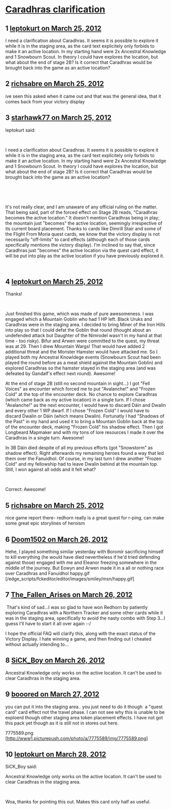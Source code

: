 # [Caradhras clarification](https://community.fantasyflightgames.com/topic/62311-caradhras-clarification/)

## 1 [leptokurt on March 25, 2012](https://community.fantasyflightgames.com/topic/62311-caradhras-clarification/?do=findComment&comment=609996)

I need a clarification about Caradhras. It seems it is possible to explore it while it is in the staging area, as the card text explicitely only forbids to make it an active location. In my starting hand were 2x Ancestral Knowledge and 1 Snowbourn Scout. In theory I could have explores the location, but what about the end of stage 2B? Is it correct that Caradhras would be brought back into the game as an active location?

## 2 [richsabre on March 25, 2012](https://community.fantasyflightgames.com/topic/62311-caradhras-clarification/?do=findComment&comment=610000)

ive seen this asked when it came out and that was the general idea, that it comes back from your victory display

## 3 [starhawk77 on March 25, 2012](https://community.fantasyflightgames.com/topic/62311-caradhras-clarification/?do=findComment&comment=610003)

leptokurt said:

 

I need a clarification about Caradhras. It seems it is possible to explore it while it is in the staging area, as the card text explicitely only forbids to make it an active location. In my starting hand were 2x Ancestral Knowledge and 1 Snowbourn Scout. In theory I could have explores the location, but what about the end of stage 2B? Is it correct that Caradhras would be brought back into the game as an active location?

 

 

It's not really clear, and I am unaware of any official ruling on the matter. That being said, part of the forced effect on Stage 2B reads, "Caradhras becomes the active location." It doesn't mention Caradhras being in play; the mountain just "becomes" the active location, seemingly irrespective of its current board placement. Thanks to cards like Dimrill Stair and some of the Flight From Moria quest cards, we know that the victory display is not necessarily "off-limits" to card effects (although each of those cards specifically mentions the victory display). I'm inclined to say that, since Caradhras just "becomes" the active location via the quest card effect, it will be put into play as the active location if you have previously explored it.

 

## 4 [leptokurt on March 25, 2012](https://community.fantasyflightgames.com/topic/62311-caradhras-clarification/?do=findComment&comment=610013)

Thanks!

 

Just finished this game, which was made of pure awesomeness. I was engaged which a Mountain Goblin who had 1 HP left. Black Uruks and Caradhras were in the staging area. I decided to bring Miner of the Iron Hills into play so that I could defat the Goblin that round (thought about an undefended attack but Daughter of the Nimrodel wasn't in my hand at that time - too risky). Bifur and Arwen were committed to the quest, my threat was at 29. Then I drew Mountain Wargs! That would have added 2 additional threat and the Monster Hamster would have attacked me. So I played both my Ancestral Knowldege events (Snowbourn Scout had been played the round before as a meat shield against the Mountain Goblin) and explored Caradhras so the hamster stayed in the staging area (and was defeated by Gandalf's effect next round). Awesome!

At the end of stage 2B (still no second mountain in sight...) I got "Fell Voices" as encounter which forced me to put "Avalanche!" and "Frozen Cold" at the top of the encounter deck. No chance to explore Caradhras (which came back as my active location) in a single turn. If I chose "Avalanche!" as the next encounter, I would have to discard Dáin and Dwalin and every other 1 WP dwarf. If I chose "Frozen Cold" I would have to discard Dwalin or Dáin (which means Dwalin). Fortunatly I had "Shadows of the Past" in my hand and used it to bring a Mountain Goblin back at the top of the encounter deck, making "Frozen Cold" his shadow effect. Then I got Longbeard Mapmaker and with my tons of lore resources I made it over the Caradhras in a single turn. Awesome!

In 3B Dáin died despite of all my previous efforts (got "Snowstorm" as shadow effect). Right afterwards my remaining heroes found a way that led them over the Fanuidhol. Of course, in my last turn I drew another "Frozen Cold" and my fellowship had to leave Dwalin behind at the mountain top. Still, I won against all odds and it felt what?

 

Correct: Awesome!

## 5 [richsabre on March 25, 2012](https://community.fantasyflightgames.com/topic/62311-caradhras-clarification/?do=findComment&comment=610022)

nice game report there- redhorn really is a great quest for r-ping, can make some great epic storylines of heroism

## 6 [Doom1502 on March 26, 2012](https://community.fantasyflightgames.com/topic/62311-caradhras-clarification/?do=findComment&comment=610105)

Hehe, I played something similar yesterday with Boromir sacrificing himself to kill everything (he would have died nevertheless if he'd tried defending against those) engaged with me and Eleanor freezing somewhere in the middle of the journey. But Eowyn and Arwen made it in a all or nothing race over Caradhras and Fanuidhol happy.gif [/edge_scripts/fckeditor/editor/images/smiley/msn/happy.gif]

## 7 [The_Fallen_Arises on March 26, 2012](https://community.fantasyflightgames.com/topic/62311-caradhras-clarification/?do=findComment&comment=610236)

 That's kind of sad...I was so glad to have won Redhorn by patiently exploring Caradhras with a Northern Tracker and some other cards while it was in the staging area, specifically to avoid the nasty combo with Step 3...I guess I'll have to start it all over again :-/

I hope the official FAQ will clarify this, along with the exact status of the Victory Display. I hate winning a game, and then finding out I cheated without actually intending to...

## 8 [SiCK_Boy on March 26, 2012](https://community.fantasyflightgames.com/topic/62311-caradhras-clarification/?do=findComment&comment=610434)

Ancestral Knowledge only works on the active location. It can't be used to clear Caradhras in the staging area.

## 9 [booored on March 27, 2012](https://community.fantasyflightgames.com/topic/62311-caradhras-clarification/?do=findComment&comment=610494)

you can put it into the staging area.. you just need to do it though  a "quest card" card effect not the travel phase. I can not see why this is unable to be exploerd though other staging area token placement effects. I have not got this pack yet though as it is still not in stores out here.

7775589.png [http://www1.picturepush.com/photo/a/7775589/img/7775589.png]

## 10 [leptokurt on March 28, 2012](https://community.fantasyflightgames.com/topic/62311-caradhras-clarification/?do=findComment&comment=611052)

SiCK_Boy said:

Ancestral Knowledge only works on the active location. It can't be used to clear Caradhras in the staging area.



 

Woa, thanks for pointing this out. Makes this card only half as useful.

